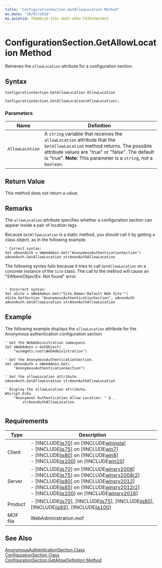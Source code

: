 ```yaml
---
title: "ConfigurationSection.GetAllowLocation Method"
ms.date: "10/07/2016"
ms.assetid: f0488c2d-152c-4b55-a96a-f43b33ee34e1
---
```

# ConfigurationSection.GetAllowLocation Method
Retrieves the `allowLocation` attribute for a configuration section.  
  
## Syntax  
  
```vbs  
ConfigurationSection.GetAllowLocation AllowLocation  
```  
  
```jscript#  
ConfigurationSection.GetAllowLocation(AllowLocation);  
```  
  
### Parameters  
  
|Name|Definition|  
|----------|----------------|  
|`AllowLocation`|A `string` variable that receives the `allowLocation` attribute that the `GetAllowLocation` method returns. The possible attribute values are "true" or "false". The default is "true". **Note:**  This parameter is a `string`, not a `boolean`.|  
  
## Return Value  
 This method does not return a value.  
  
## Remarks  
 The `allowLocation` attribute specifies whether a configuration section can appear inside a pair of location tags.  
  
 Because `GetAllowLocation` is a static method, you should call it by getting a class object, as in the following example.  
  
```  
' Correct syntax:  
Set oAnonAuth = oWebAdmin.Get("AnonymousAuthenticationSection")  
oAnonAuth.GetAllowLocation strAnonAuthAllowLocation  
```  
  
 The following syntax fails because it tries to call `GetAllowLocation` on a concrete instance of the `Site` class. The call to the method will cause an "SWbemObjectEx: Not found" error.  
  
```  
  
' Incorrect syntax:  
Set oSite = oWebAdmin.Get("Site.Name='Default Web Site'")  
oSite.GetSection "AnonymousAuthenticationSection", oAnonAuth  
oAnonAuth.GetAllowLocation strAnonAuthAllowLocation  
```  
  
## Example  
 The following example displays the `allowLocation` attribute for the Anonymous authentication configuration section.  
  
```  
' Get the WebAdministration namespace.  
Set oWebAdmin = GetObject( _  
    "winmgmts:root\WebAdministration")  
  
' Get the AnonymousAuthenticationSection.  
Set oAnonAuth = oWebAdmin.Get( _  
    "AnonymousAuthenticationSection")  
  
' Get the allowLocation attribute.  
oAnonAuth.GetAllowLocation strAnonAuthAllowLocation  
  
' Display the allowLocation attribute.  
WScript.Echo _  
    "Anonymous Authentication Allow Location: " & _  
        strAnonAuthAllowLocation  
  
```  
  
## Requirements  
  
|Type|Description|  
|----------|-----------------|  
|Client|-   [!INCLUDE[iis70](../wmi-provider/includes/iis70-md.md)] on [!INCLUDE[winvista](../wmi-provider/includes/winvista-md.md)]<br />-   [!INCLUDE[iis75](../wmi-provider/includes/iis75-md.md)] on [!INCLUDE[win7](../wmi-provider/includes/win7-md.md)]<br />-   [!INCLUDE[iis80](../wmi-provider/includes/iis80-md.md)] on [!INCLUDE[win8](../wmi-provider/includes/win8-md.md)]<br />-   [!INCLUDE[iis100](../wmi-provider/includes/iis100-md.md)] on [!INCLUDE[win10](../wmi-provider/includes/win10-md.md)]|  
|Server|-   [!INCLUDE[iis70](../wmi-provider/includes/iis70-md.md)] on [!INCLUDE[winsrv2008](../wmi-provider/includes/winsrv2008-md.md)]<br />-   [!INCLUDE[iis75](../wmi-provider/includes/iis75-md.md)] on [!INCLUDE[winsrv2008r2](../wmi-provider/includes/winsrv2008r2-md.md)]<br />-   [!INCLUDE[iis80](../wmi-provider/includes/iis80-md.md)] on [!INCLUDE[winsrv2012](../wmi-provider/includes/winsrv2012-md.md)]<br />-   [!INCLUDE[iis85](../wmi-provider/includes/iis85-md.md)] on [!INCLUDE[winsrv2012r2](../wmi-provider/includes/winsrv2012r2-md.md)]<br />-   [!INCLUDE[iis100](../wmi-provider/includes/iis100-md.md)] on [!INCLUDE[winsrv2016](../wmi-provider/includes/winsrv2016-md.md)]|  
|Product|-   [!INCLUDE[iis70](../wmi-provider/includes/iis70-md.md)], [!INCLUDE[iis75](../wmi-provider/includes/iis75-md.md)], [!INCLUDE[iis80](../wmi-provider/includes/iis80-md.md)], [!INCLUDE[iis85](../wmi-provider/includes/iis85-md.md)], [!INCLUDE[iis100](../wmi-provider/includes/iis100-md.md)]|  
|MOF file|WebAdministration.mof|  
  
## See Also  
 [AnonymousAuthenticationSection Class](../wmi-provider/anonymousauthenticationsection-class.md)   
 [ConfigurationSection Class](../wmi-provider/configurationsection-class.md)   
 [ConfigurationSection.GetAllowDefinition Method](../wmi-provider/configurationsection-getallowdefinition-method.md)